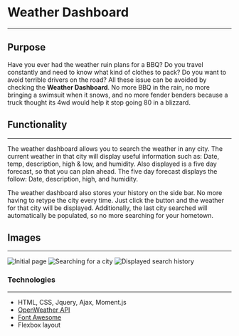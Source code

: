# Weather Dashboard
---
## Purpose
Have you ever had the weather ruin plans for a BBQ? Do you travel constantly and need to know what kind of clothes to pack? Do you want to avoid terrible drivers on the road? All these issue can be avoided by checking the **Weather Dashboard**. No more BBQ in the rain, no more bringing a swimsuit when it snows, and no more fender benders because a truck thought its 4wd would help it stop going 80 in a blizzard.

## Functionality
---
The weather dashboard allows you to search the weather in any city. The current weather in that city will display useful information such as: Date, temp, description, high & low, and humidity. Also displayed is a five day forecast, so that you can plan ahead. The five day forecast displays the follow: Date, description, high, and humidity.

The weather dashboard also stores your history on the side bar. No more having to retype the city every time. Just click the button and the weather for that city will be displayed. Additionally, the last city searched will automatically be populated, so no more searching for your hometown.

## Images
---
![Initial page](https://lh3.googleusercontent.com/UiPk8OqxAjc43O0BrRyFMiehsk2WvICrD10LDyg1hn_gyI7awlxsmhHyL6lmZsE2EuzbMuus6YfyV0jo862qQ_i3T23-TE8LeP67kw7IDvNBFBIGJ7MfEFfadCTKc2pMxAYimgh5HNDCLGND5w6LsqFuX3jXJK_2wWR2qUhz6cXhZfZmJ4YvWL8ZgiEYQ7u7luUCCiq1MoBFApFYe0w-nLQmggmZckB8XRDmk3YBHrfkLrhp9rtbbJHA0fZulk5pU4EZIE8FNJf4YELmX1pnFaTiVXdel7Y4JuSzUDwe3XD3jQc-A-WFBL_MU2BfjbCoT45ZsMNX08KT8D3k1Xn_sUgpuVqS35xJPLxqqGPlMzTO96hw2wOPSompNTrGIWkEvScsstqRtJ1aar6pCDo2xi0XA-vS-XSOpGYFGsdI8a_aIRWhPCowjXZgkC4QMwts_dGCDDYbS-2F8QK-bcizXHb0JhUy0pwQ6jaX1VtC3_xrnJwQt9hp7TZPlUJChigcIPpYLG1_k6NqKhMqp3jiKTRb6YcpOKcFLFLm_mVADhYRqNIf9pOkg9ujfY2bDX86G3htm_mblQICO3qUUae8pBJxyBok3QeV7OBz07cDvz_JzufbI-b1D83OSWBtMtM4ErEcQHpAcx0io_96QTHjvmhzdcZfolADBz_ApIiFfrxCIoFMy_VcUrMz=w2768-h1074-no)
![Searching for a city](https://lh3.googleusercontent.com/2MLvjMplrnyeO3eiIu9VYTMkNfbUv5GkvMDyRiGQj2gyimVqN2oOsSzaiEuAYmatJullERAcSZ57umJ0SRj02ci1WHDIHmkrfSuwyrpYaT-7H98np7t87sPYz_C9NRic3IUgDGELjrz4dLcczFLel1G3WFGWyUZp3R5jOjmqjk1KFrV9ayZsIE1gToz2ZEtVhz2tN1hI8-09j8XCfZTt9B0zFJ4J-kx8LW9MNah2EY7-90NtaFs-6dlo-yeInVbrcxBIfdoIa4fqeirytLd2BBAQkNPSJTmBWHZNux6nE3wEndMJboQUDxwjy6_9_i_YN-ol_IWa1C8UQoTwNjVCY2ijnEsh-NDHwqPuVBZY27vjphg8X9n9dNzcOzkC73eTW-dJYdPqLpM0pRG0QdgUIT2h0OH0YzBRQbQtA07RbBpWSjSndboLdqDsPhcZXT50c-YCfjKI-tv11T9UW0BzJim3CKofKM0QC2OuCy4FY3R5_kJWkJvCTW06pwY-fYFnNPmKFPORdtyV0oco2vwHeMSuCiDa5XK6YqA8GRpxmFzVS5Pl06d5LUy6KbPSvIcTKJtXVf9-FGa-X6LYUET2tmVxTTys7T0sHn1ruFV9yf2vsrQFHAicC2IrNwhZPqxF27Kf5bFEjjMPCixsxrYClGlLh1n0-HRME_9YKEsWXJGL48ZCG9TglDh0=w2766-h886-no)
![Displayed search history](https://lh3.googleusercontent.com/boisRezOUszKjt-vvIdmqeFHBY9HE4SDnx46qbahDH8y1TUxmXJN9Ddqbwn5W0mgB3naPr4MNaw063G395lV96NnwGUgNkZzKcWo_LCYnbpwwIa75Y6IVXowG8Luc-YMu3lZVQtTcJnn2xPNkJeviGskry0ia5_byI3a-Rd3Clpg___ybmeaDcupBfUp1LTUWsYZjGdWyzNWw0-ADHEzZwfvN1KY7ly5hZNcvS-6gAqt6ixB6f8TPjZUUdmQiCSLIQ62a6hpkhyTHKGC5dfryYtXs1hhrR0zEWOgYP44__nDkQ288hky3WVAq1QPL8kQqdzfN22RlSGluV2IJMJ7sUlkXNqOpF4wydIfejooXn11uQA0ZYJCu1Stl7JWU4zqz-iTvw1YsMZTqOWDAQw4sQ0Ub9N1tDfzprfD3tWZ8Bm7XAQB00wxr0KGUkm_tnRMY_GtzXGVPmOIGEDqURWhwuG6mP4BkhtPcuP9RvGi5qJUkp_R4IVGENZfMsGioHgVH5i7zc3-PSHGqVcyKZijfWsI0XLTCln9FSL8EiY9_alONRswgrEc2K2ukay9ti3vm4MX2IQ5ANrzCpkH7NDYcVXHg2oHnyi1Sx39lI0Ann3H4-T3CfXsYVbmmpymWNfSOBPXnPa2FbpR1x0SL9y8t59SEUlhhXETDVb69Tv9fflfHFfimIvM9G72=w2766-h896-no)

### Technologies
---
  * HTML, CSS, Jquery, Ajax, Moment.js
  * [OpenWeather API](https://openweathermap.org/)
  * [Font Awesome](https://fontawesome.com/)
  * Flexbox layout
  
